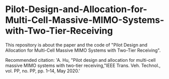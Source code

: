 # Pilot-Design-and-Allocation-for-Multi-Cell-Massive-MIMO-Systems-with-Two-Tier-Receiving
This repository is about the paper and the code of "Pilot Design and Allocation for Multi-Cell Massive MIMO Systems with Two-Tier Receiving".

Recommended citation: 'A. Hu, "Pilot design and allocation for multi-cell massive MIMO systems with two-tier receiving,"IEEE Trans. Veh. Technol., vol. PP, no. PP, pp. 1–14, May 2020.'
